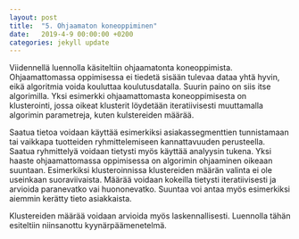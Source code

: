 ```yaml
---
layout: post
title:  "5. Ohjaamaton koneoppiminen"
date:   2019-4-9 00:00:00 +0200
categories: jekyll update
---
```

Viidennellä luennolla käsiteltiin ohjaamatonta koneoppimista. Ohjaamattomassa oppimisessa ei tiedetä sisään tulevaa dataa yhtä hyvin, eikä algoritmia voida kouluttaa koulutusdatalla. Suurin paino on siis itse algorimilla. Yksi esimerkki ohjaamattomasta koneoppimisesta on klusterointi, jossa oikeat klusterit löydetään iteratiivisesti muuttamalla algorimin parametreja, kuten kulstereiden määrää.

Saatua tietoa voidaan käyttää esimerkiksi asiakassegmenttien tunnistamaan tai vaikkapa tuotteiden ryhmittelemiseen kannattavuuden perusteella. Saatua ryhmittelyä voidaan tietysti myös käyttää analyysin tukena. Yksi haaste ohjaamattomassa oppimisessa on algorimin ohjaaminen oikeaan suuntaan. Esimerkiksi klusteroinnissa klustereiden määrän valinta ei ole useinkaan suoraviivaista. Määrää voidaan kokeilla tietysti iteratiivisesti ja arvioida paranevatko vai huononevatko. Suuntaa voi antaa myös esimerkiksi aiemmin kerätty tieto asiakkaista.

Klustereiden määrää voidaan arvioida myös laskennallisesti. Luennolla tähän esiteltiin niinsanottu kyynärpäämenetelmä. 
